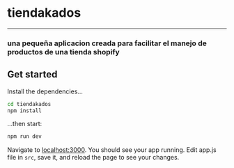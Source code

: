 # tiendakados

---

### una pequeña aplicacion creada para facilitar el manejo de productos de una tienda shopify

## Get started

Install the dependencies...

```bash
cd tiendakados
npm install
```

...then start:

```bash
npm run dev
```

Navigate to [localhost:3000](http://localhost:3000). You should see your app running. Edit app.js file in `src`, save it, and reload the page to see your changes.
